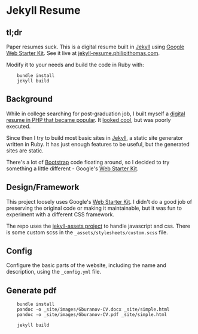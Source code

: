 # Jekyll Resume

## tl;dr

Paper resumes suck. This is a digital resume built in [Jekyll](http://jekyllrb.com) using [Google Web Starter Kit](https://github.com/google/web-starter-kit). See it live at [jekyll-resume.philipithomas.com](https://jekyll-resume.philipithomas.com).

Modify it to your needs and build the code in Ruby with:

```
    bundle install
    jekyll build
```

## Background

While in college searching for post-graduation job, I built myself a [digital resume in PHP that became popular](https://github.com/philipithomas/cv-philipithomas). It [looked cool](https://php-cv.herokuapp.com/), but was poorly executed.

Since then I try to build most basic sites in [Jekyll](http://jekyllrb.com), a static site generator written in Ruby. It has just enough features to be useful, but the generated sites are static.

There's a lot of [Bootstrap](http://getbootstrap.com/) code floating around, so I decided to try something a little different - Google's [Web Starter Kit](https://github.com/google/web-starter-kit).

## Design/Framework

This project loosely uses Google's [Web Starter Kit](https://github.com/google/web-starter-kit). I didn't do a good job of preserving the original code or making it maintainable, but it was fun to experiment with a different CSS framework.

The repo uses the [jekyll-assets project](https://github.com/ixti/jekyll-assets) to handle javascript and css. There is some custom scss in the `_assets/stylesheets/custom.scss` file.

## Config

Configure the basic parts of the website, including the name and description, using the `_config.yml` file.

## Generate pdf
```
    bundle install
    pandoc -o _site/images/Gburanov-CV.docx _site/simple.html
    pandoc -o _site/images/Gburanov-CV.pdf _site/simple.html

    jekyll build
```
